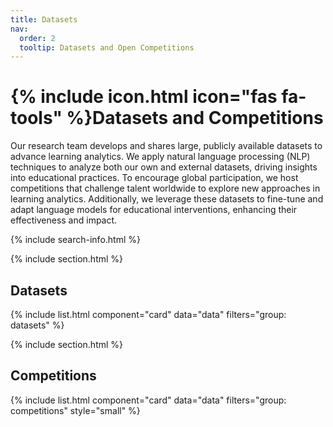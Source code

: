 ```yaml
---
title: Datasets
nav:
  order: 2
  tooltip: Datasets and Open Competitions
---
```


# {% include icon.html icon="fas fa-tools" %}Datasets and Competitions

Our research team develops and shares large, publicly available datasets to advance learning analytics. We apply natural language processing (NLP) techniques to analyze both our own and external datasets, driving insights into educational practices. To encourage global participation, we host competitions that challenge talent worldwide to explore new approaches in learning analytics. Additionally, we leverage these datasets to fine-tune and adapt language models for educational interventions, enhancing their effectiveness and impact.

{% include search-info.html %}

{% include section.html %}

## Datasets

{% include list.html component="card" data="data" filters="group: datasets" %}

{% include section.html %}

## Competitions

{% include list.html component="card" data="data" filters="group: competitions" style="small" %}
